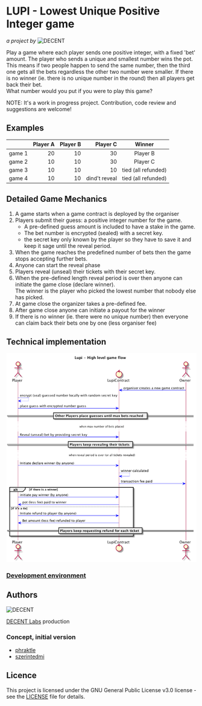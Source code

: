 # LUPI - Lowest Unique Positive Integer game

_a project by_ ![DECENT](http://www.decent.org/images/logo-voronoi_120x33.png)

Play a game where each player sends one positive integer, with a fixed 'bet' amount. The player who sends a unique and smallest number wins the pot. This means if two people happen to send the same number, then the third one gets all the bets regardless the other two number were smaller.
If there is no winner (ie. there is no unique number in the round) then all players get back their bet.  
What number would you put if you were to play this game?

NOTE: It's a work in progress project. Contribution, code review and suggestions are welcome!

## Examples
|       |Player A|Player B|Player C| Winner |
|-------|-------:|-------:|-------:|:-------:|
| game 1|      20|      10|      30|Player B|
| game 2|      10|      10|      30|Player C|
| game 3|      10|      10|      10|tied (all refunded)|
| game 4|      10|      10|dind't reveal|tied (all refunded)|

## Detailed Game Mechanics
1. A game starts when a game contract is deployed by the organiser
1. Players submit their guess: a positive integer number for the game.  
   * A pre-defined guess amount is included to have a stake in the game.
   * The bet number is encrypted (sealed) with a secret key.
   * the secret key only known by the player so they have to save it and keep it sage until the reveal period.
1. When the game reaches the predefined number of bets then the game stops accepting further bets.
1. Anyone can start the reveal phase
1. Players reveal (unseal) their tickets with their secret key.
1. When the pre-defined length reveal period is over then anyone can initiate the game close (declare winner).  
The winner is the player who picked the lowest number that nobody else has picked.
1. At game close the organizer takes a pre-defined fee.
1. After game close anyone can initiate a payout for the winner
1. If there is no winner (ie. there were no unique number) then everyone can claim back their bets one by one (less organiser fee)

## Technical implementation
![Flow overview](docs/flowOverview.png)

### [Development environment](docs/devenv.md)

## Authors
![DECENT](http://www.decent.org/images/logo-voronoi_120x33.png)

[DECENT Labs](http://www.decent.org) production

### Concept, initial version
* [phraktle](https://github.com/phraktle)
* [szerintedmi](https://github.com/szerintedmi)

## Licence
This project is licensed under the GNU General Public License v3.0 license - see the [LICENSE](LICENSE) file for details.
